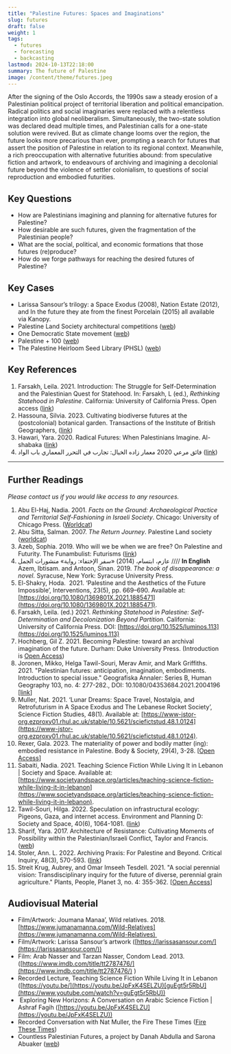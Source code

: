 ```yaml
---
title: "Palestine Futures: Spaces and Imaginations"
slug: futures
draft: false
weight: 1
tags:
  - futures
  - forecasting
  - backcasting
lastmod: 2024-10-13T22:18:00
summary: The future of Palestine
image: /content/theme/futures.jpeg
---
```

After the signing of the Oslo Accords, the 1990s saw a steady erosion of a Palestinian political project of territorial liberation and political emancipation. Radical politics and social imaginaries were replaced with a relentless integration into global neoliberalism. Simultaneously, the two-state solution was declared dead multiple times, and Palestinian calls for a one-state solution were revived. But as climate change looms over the region, the future looks more precarious than ever, prompting a search for futures that assert the position of Palestine in relation to its regional context. Meanwhile, a rich preoccupation with alternative futurities abound: from speculative fiction and artwork, to endeavours of archiving and imagining a decolonial future beyond the violence of settler colonialism, to questions of social reproduction and embodied futurities.

## Key Questions

- How are Palestinians imagining and planning for alternative futures for Palestine? 
- How desirable are such futures, given the fragmentation of the Palestinian people? 
- What are the social, political, and economic formations that those futures (re)produce? 
- How do we forge pathways for reaching the desired futures of Palestine? 

## Key Cases

- Larissa Sansour’s trilogy: a Space Exodus (2008), Nation Estate (2012), and In the future they ate from the finest Porcelain (2015) all available via Kanopy. 
- Palestine Land Society architectural competitions ([web](https://www.plands.org/en/competition-news))
- One Democratic State movement ([web](https://onedemocraticstate.com))
- Palestine + 100 ([web](https://commapress.co.uk/books/palestine-100/))
- The Palestine Heirloom Seed Library (PHSL) ([web](https://viviensansour.com/Palestine-Heirloom)) 

## Key References 

1. Farsakh, Leila. 2021. Introduction: The Struggle for Self-Determination and the Palestinian Quest for Statehood. In: Farsakh, L (ed.), *Rethinking Statehood in Palestine*. California: University of California Press. Open access ([link](https://doi.org/10.1525/luminos.113.a))
2. Hassouna, Silvia. 2023. Cultivating biodiverse futures at the (postcolonial) botanical garden. Transactions of the Institute of British Geographers, ([link](https://doi.org/10.1111/tran.12639))
3. Hawari, Yara. 2020. Radical Futures: When Palestinians Imagine. Al-shabaka ([link](https://al-shabaka.org/commentaries/radical-futures-when-palestinians-imagine/))
4. فائق مرعي 2020 معمار زاده الخيال: تجارب في التحرر المعماري باب الواد ([link](https://babelwad.com/ar/نصوص/معمار-زاده-الخيال-تجارب-في-التحرر-المع/)) 

----------------------

## Further Readings

*Please contact us if you would like access to any resources.*

1. Abu El-Haj, Nadia. 2001. *Facts on the Ground: Archaeological Practice and Territorial Self-Fashioning in Israeli Society*. Chicago: University of Chicago Press. ([Worldcat](https://search.worldcat.org/title/Facts-on-the-ground-:-archaeological-practice-and-territorial-self-fashioning-in-Israeli-society/oclc/47666593))
2. Abu Sitta, Salman. 2007. *The Return Journey*. Palestine Land society ([worldcat](https://search.worldcat.org/title/173205494))
3. Azeb, Sophia. 2019. Who will we be when we are free? On Palestine and Futurity. The Funambulist: Futurisms ([link](https://thefunambulist.net/magazine/24-futurisms/will-free-palestine-futurity-sophia-azeb)) 
4. عازم، ابتسام، (2014) «سفر الإختفاء: رواية» منشورات الجمل  //// **In English** Azem, Ibtisam. and Antoon, Sinan. 2019. *The book of disappearance: a novel.* Syracuse, New York: Syracuse University Press. 
5. El-Shakry, Hoda.  2021. ‘Palestine and the Aesthetics of the Future Impossible’, Interventions, 23(5), pp. 669–690. Available at: [https://doi.org/10.1080/1369801X.2021.1885471](https://doi.org/10.1080/1369801X.2021.1885471).
6. Farsakh, Leila. (ed.) 2021. *Rethinking Statehood in Palestine: Self-Determination and Decolonization Beyond Partition*. California: University of California Press. DOI: [https://doi.org/10.1525/luminos.113](https://doi.org/10.1525/luminos.113)
7. Hochberg, Gil Z. 2021. Becoming Palestine: toward an archival imagination of the future. Durham: Duke University Press. (Introduction is [Open Access](https://www.dukeupress.edu/Assets/PubMaterials/978-1-4780-1482-9_601.pdf)) 
8. Joronen, Mikko, Helga Tawil-Souri, Merav Amir, and Mark Griffiths. 2021. "Palestinian futures: anticipation, imagination, embodiments. Introduction to special issue." Geografiska Annaler: Series B, Human Geography 103, no. 4: 277-282., DOI: 10.1080/04353684.2021.2004196 [[link](https://www.tandfonline.com/doi/full/10.1080/04353684.2021.2004196)]
9. Muller, Nat. 2021. ‘Lunar Dreams: Space Travel, Nostalgia, and Retrofuturism in A Space Exodus and The Lebanese Rocket Society’, Science Fiction Studies, 48(1). Available at: [https://www-jstor-org.ezproxy01.rhul.ac.uk/stable/10.5621/sciefictstud.48.1.0124](https://www-jstor-org.ezproxy01.rhul.ac.uk/stable/10.5621/sciefictstud.48.1.0124).
10. Rexer, Gala. 2023. The materiality of power and bodily matter (ing): embodied resistance in Palestine. Body & Society, 29(4), 3-28. [[Open Access](https://journals.sagepub.com/doi/10.1177/1357034X231201950)]
11. Sabaiti, Nadia. 2021. Teaching Science Fiction While Living It in Lebanon | Society and Space. Available at: [https://www.societyandspace.org/articles/teaching-science-fiction-while-living-it-in-lebanon](https://www.societyandspace.org/articles/teaching-science-fiction-while-living-it-in-lebanon).
12. Tawil-Souri, Hilga. 2022. Speculation on infrastructural ecology: Pigeons, Gaza, and internet access. Environment and Planning D: Society and Space, 40(6), 1064-1081. ([link](https://journals.sagepub.com/doi/abs/10.1177/02637758221139857#:~:text=As%20a%20prototype%2C%20it%20is,WiFi%20and%20do%2Dit%2Dyourself))
13. Sharif, Yara. 2017. Architecture of Resistance: Cultivating Moments of Possibility within the Palestinian/Israeli Conflict, Taylor and Francis. ([web](https://ribabooks.com/Architecture-of-Resistance-Cultivating-Moments-of-Possibility-within-the-PalestinianIsraeli-Conflict_9781472447883))
14. Stoler, Ann. L. 2022. Archiving Praxis: For Palestine and Beyond. Critical Inquiry, 48(3), 570-593. ([link](https://doi.org/10.1086/718625))
15. Streit Krug, Aubrey, and Omar Imseeh Tesdell. 2021. "A social perennial vision: Transdisciplinary inquiry for the future of diverse, perennial grain agriculture." Plants, People, Planet 3, no. 4: 355-362. [[Open Access](https://doi.org/10.1002/ppp3.10175)]

## Audiovisual Material

- Film/Artwork: Joumana Manaa’, Wild relatives. 2018. [https://www.jumanamanna.com/Wild-Relatives](https://www.jumanamanna.com/Wild-Relatives) 
- Film/Artwork: Larissa Sansour’s artwork ([https://larissasansour.com/](https://larissasansour.com/))
- Film: Arab Nasser and Tarzan Nasser, Condom Lead. 2013. ([https://www.imdb.com/title/tt2787476/](https://www.imdb.com/title/tt2787476/) )
- Recorded Lecture, Teaching Science Fiction While Living It in Lebanon ([https://youtu.be/](https://youtu.be/JpFxK4SELZU)[guEgt5r5RbU](https://www.youtube.com/watch?v=guEgt5r5RbU))
-  Exploring New Horizons: A Conversation on Arabic Science Fiction | Ashraf Fagih ([https://youtu.be/JpFxK4SELZU](https://youtu.be/JpFxK4SELZU))
- Recorded Conversation with Nat Muller, the Fire These Times ([Fire These Times](https://thefirethesetimes.com/2022/02/04/98-space-travel-nostalgia-and-retrofuturism-with-nat-muller/)) 
- Countless Palestinian Futures, a project by Danah Abdulla and Sarona Abuaker ([web](https://palifutures.com))
